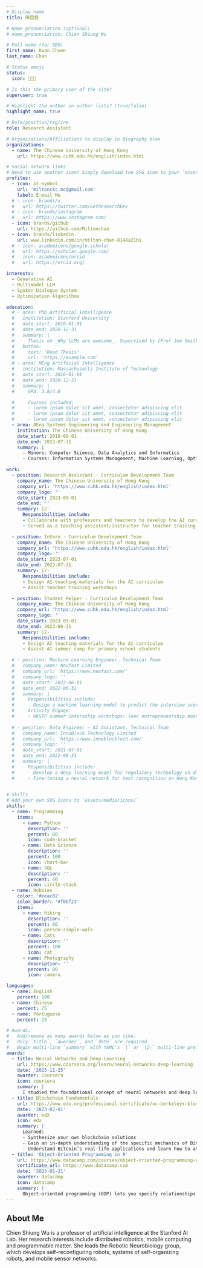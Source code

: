 ```yaml
---
# Display name
title: 陳昆銓

# Name pronunciation (optional)
# name_pronunciation: Chien Shiung Wu

# Full name (for SEO)
first_name: Kwan Chuen
last_name: Chan

# Status emoji
status:
  icon: 🧑🏻‍💻

# Is this the primary user of the site?
superuser: true

# Highlight the author in author lists? (true/false)
highlight_name: true

# Role/position/tagline
role: Research Assistant

# Organizations/Affiliations to display in Biography blox
organizations:
  - name: The Chinese University of Hong Kong
    url: https://www.cuhk.edu.hk/english/index.html

# Social network links
# Need to use another icon? Simply download the SVG icon to your `assets/media/icons/` folder.
profiles:
  - icon: at-symbol
    url: 'miltonckc.mc@gmail.com'
    label: E-mail Me
  # - icon: brands/x
  #   url: https://twitter.com/GetResearchDev
  # - icon: brands/instagram
  #   url: https://www.instagram.com/
  - icon: brands/github
    url: https://github.com/Miltonchan
  - icon: brands/linkedin
    url: www.linkedin.com/in/milton-chan-8148a21b1
  # - icon: academicons/google-scholar
  #   url: https://scholar.google.com/
  # - icon: academicons/orcid
  #   url: https://orcid.org/

interests:
  - Generative AI
  - Multimodel LLM
  - Spoken Dialogue System
  - Optimization Algorithms

education:
  # - area: PhD Artificial Intelligence
  #   institution: Stanford University
  #   date_start: 2016-01-01
  #   date_end: 2020-12-31
  #   summary: |
  #     Thesis on _Why LLMs are awesome_. Supervised by [Prof Joe Smith](https://example.com). Presented papers at 5 IEEE conferences with the contributions being published in 2 Springer journals.
  #   button:
  #     text: 'Read Thesis'
  #     url: 'https://example.com'
  # - area: MEng Artificial Intelligence
  #   institution: Massachusetts Institute of Technology
  #   date_start: 2016-01-01
  #   date_end: 2020-12-31
  #   summary: |
  #     GPA: 3.8/4.0

  #     Courses included:
  #     - lorem ipsum dolor sit amet, consectetur adipiscing elit
  #     - lorem ipsum dolor sit amet, consectetur adipiscing elit
  #     - lorem ipsum dolor sit amet, consectetur adipiscing elit
  - area: BEng Systems Engineering and Engineering Management
    institution: The Chinese University of Hong Kong
    date_start: 2019-09-01
    date_end: 2023-07-31
    summary: |
      - Minors: Computer Science, Data Analytics and Informatics
      - Courses: Information Systems Management, Machine Learning, Optimization, Statistics, Database, Software Engineering

work:
  - position: Research Assistant - Curriculum Development Team
    company_name: The Chinese University of Hong Kong
    company_url: 'https://www.cuhk.edu.hk/english/index.html'
    company_logo: ''
    date_start: 2023-09-01
    date_end: ''
    summary: |2-
      Responsibilities include:
      - Collaborate with professors and teachers to develop the AI curriculum for students in Generative AI 
      - Served as a teaching assistant/instructor for teacher training 

  - position: Intern - Curriculum Development Team
    company_name: The Chinese University of Hong Kong
    company_url: 'https://www.cuhk.edu.hk/english/index.html'
    company_logo: ''
    date_start: 2023-07-01
    date_end: 2023-07-31
    summary: |2-
      Responsibilities include:
      - Design AI teaching materials for the AI curriculum
      - Assist teacher training workshops

  - position: Student Helper - Curriculum Development Team
    company_name: The Chinese University of Hong Kong
    company_url: 'https://www.cuhk.edu.hk/english/index.html'
    company_logo: ''
    date_start: 2023-03-01
    date_end: 2023-06-31
    summary: |2-
      Responsibilities include:
      - Design AI teaching materials for the AI curriculum
      - Assist AI summer camp for primary school students 

  # - position: Machine Learning Engineer, Technical Team
  #   company_name: Neufast Limited
  #   company_url: 'https://www.neufast.com/'
  #   company_logo: ''
  #   date_start: 2022-06-01
  #   date_end: 2022-06-31
  #   summary: |
  #     Responsibilities include:
  #     - Design a machine learning model to predict the interview score for candidates
  #     Activity Engage: 
  #     - HKSTP summer internship workshops: lean entrepreneurship bootcamp
      
  # - position: Data Engineer – AI Assistant, Technical Team
  #   company_name: InnoBlock Technology Limited   
  #   company_url: 'https://www.innoblocktech.com/'
  #   company_logo: ''
  #   date_start: 2021-07-01
  #   date_end: 2022-08-31
  #   summary: |
  #     Responsibilities include:
  #     - Develop a deep learning model for regulatory technology on data leakage detection
  #     - Fine-tuning a neural network for text recognition on Hong Kong identity card
      

# Skills
# Add your own SVG icons to `assets/media/icons/`
skills:
  - name: Programming
    items:
      - name: Python
        description: ''
        percent: 80
        icon: code-bracket
      - name: Data Science
        description: ''
        percent: 100
        icon: chart-bar
      - name: SQL
        description: ''
        percent: 40
        icon: circle-stack
  - name: Hobbies
    color: '#eeac02'
    color_border: '#f0bf23'
    items:
      - name: Hiking
        description: ''
        percent: 60
        icon: person-simple-walk
      - name: Cats
        description: ''
        percent: 100
        icon: cat
      - name: Photography
        description: ''
        percent: 80
        icon: camera

languages:
  - name: English
    percent: 100
  - name: Chinese
    percent: 75
  - name: Portuguese
    percent: 25

# Awards.
#   Add/remove as many awards below as you like.
#   Only `title`, `awarder`, and `date` are required.
#   Begin multi-line `summary` with YAML's `|` or `|2-` multi-line prefix and indent 2 spaces below.
awards:
  - title: Neural Networks and Deep Learning
    url: https://www.coursera.org/learn/neural-networks-deep-learning
    date: '2023-11-25'
    awarder: Coursera
    icon: coursera
    summary: |
      I studied the foundational concept of neural networks and deep learning. By the end, I was familiar with the significant technological trends driving the rise of deep learning; build, train, and apply fully connected deep neural networks; implement efficient (vectorized) neural networks; identify key parameters in a neural network’s architecture; and apply deep learning to your own applications.
  - title: Blockchain Fundamentals
    url: https://www.edx.org/professional-certificate/uc-berkeleyx-blockchain-fundamentals
    date: '2023-07-01'
    awarder: edX
    icon: edx
    summary: |
      Learned:
      - Synthesize your own blockchain solutions
      - Gain an in-depth understanding of the specific mechanics of Bitcoin
      - Understand Bitcoin’s real-life applications and learn how to attack and destroy Bitcoin, Ethereum, smart contracts and Dapps, and alternatives to Bitcoin’s Proof-of-Work consensus algorithm
  - title: 'Object-Oriented Programming in R'
    url: https://www.datacamp.com/courses/object-oriented-programming-with-s3-and-r6-in-r
    certificate_url: https://www.datacamp.com
    date: '2023-01-21'
    awarder: datacamp
    icon: datacamp
    summary: |
      Object-oriented programming (OOP) lets you specify relationships between functions and the objects that they can act on, helping you manage complexity in your code. This is an intermediate level course, providing an introduction to OOP, using the S3 and R6 systems. S3 is a great day-to-day R programming tool that simplifies some of the functions that you write. R6 is especially useful for industry-specific analyses, working with web APIs, and building GUIs.
---
```


## About Me

Chien Shiung Wu is a professor of artificial intelligence at the Stanford AI Lab. Her research interests include distributed robotics, mobile computing and programmable matter. She leads the Robotic Neurobiology group, which develops self-reconfiguring robots, systems of self-organizing robots, and mobile sensor networks.
